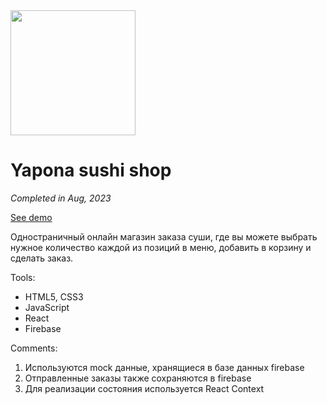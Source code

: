 <image src="/src/assets/sushi.jpg" width="200px">

# Yapona sushi shop

_Completed in Aug, 2023_

[See demo](https://polyvit.github.io/Yapona/)

Одностраничный онлайн магазин заказа суши, где вы можете выбрать нужное количество каждой из позиций в меню, добавить в корзину и сделать заказ.

Tools:

- HTML5, CSS3
- JavaScript
- React
- Firebase

Comments:

1. Используются mock данные, хранящиеся в базе данных firebase
1. Отправленные заказы также сохраняются в firebase
1. Для реализации состояния используется React Context

